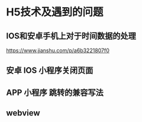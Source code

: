 # H5技术及遇到的问题
## IOS和安卓手机上对于时间数据的处理
https://www.jianshu.com/p/a6b3221807f0
## 安卓 IOS 小程序关闭页面
## APP 小程序 跳转的兼容写法
## webview
